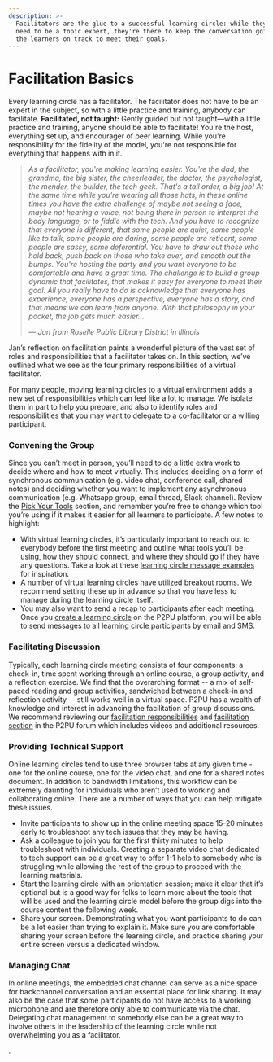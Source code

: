 ```yaml
---
description: >-
  Facilitators are the glue to a successful learning circle: while they don't
  need to be a topic expert, they're there to keep the conversation going and
  the learners on track to meet their goals.
---
```


# Facilitation Basics

Every learning circle has a facilitator. The facilitator does not have to be an expert in the subject, so with a little practice and training, anybody can facilitate. **Facilitated, not taught:** Gently guided but not taught—with a little practice and training, anyone should be able to facilitate! You're the host, everything set up, and encourager of peer learning. While you're responsibility for the fidelity of the model, you're not responsible for everything that happens with in it.

> _As a facilitator, you're making learning easier. You're the dad, the grandma, the big sister, the cheerleader, the doctor, the psychologist, the mender, the builder, the tech geek. That's a tall order, a big job! At the same time while you're wearing all those hats, in these online times you have the extra challenge of maybe not seeing a face, maybe not hearing a voice, not being there in person to interpret the body language, or to fiddle with the tech. And you have to recognize that everyone is different, that some people are quiet, some people like to talk, some people are daring, some people are reticent, some people are sassy, some deferential. You have to draw out those who hold back, push back on those who take over, and smooth out the bumps. You're hosting the party and you want everyone to be comfortable and have a great time. The challenge is to build a group dynamic that facilitates, that makes it easy for everyone to meet their goal. All you really have to do is acknowledge that everyone has experience, everyone has a perspective, everyone has a story, and that means we can learn from anyone. With that philosophy in your pocket, the job gets much easier…_
>
> _— Jan from Roselle Public Library District in Illinois_

Jan’s reflection on facilitation paints a wonderful picture of the vast set of roles and responsibilities that a facilitator takes on. In this section, we’ve outlined what we see as the four primary responsibilities of a virtual facilitator. 

For many people, moving learning circles to a virtual environment adds a new set of responsibilities which can feel like a lot to manage. We isolate them in part to help you prepare, and also to identify roles and responsibilities that you may want to delegate to a co-facilitator or a willing participant.



### Convening the Group 

Since you can’t meet in person, you’ll need to do a little extra work to decide where and how to meet virtually. This includes deciding on a form of synchronous communication \(e.g. video chat, conference call, shared notes\) and deciding whether you want to implement any asynchronous communication \(e.g. Whatsapp group, email thread, Slack channel\). Review the [Pick Your Tools](https://docs.google.com/document/d/1l5Y96YTPbXay1iDgKiFoD-uA2AixvJNt3a380L0yOWc/edit#heading=h.2jjrsjmq2kky) section, and remember you’re free to change which tool you’re using if it makes it easier for all learners to participate. A few notes to highlight:

* With virtual learning circles, it’s particularly important to reach out to everybody before the first meeting and outline what tools you’ll be using, how they should connect, and where they should go if they have any questions. Take a look at these [learning circle message examples](https://community.p2pu.org/t/promotional-email-messaging-examples/4503) for inspiration.
* A number of virtual learning circles have utilized [breakout rooms](https://docs.google.com/document/d/1l5Y96YTPbXay1iDgKiFoD-uA2AixvJNt3a380L0yOWc/edit#heading=h.zfy3senzr3r). We recommend setting these up in advance so that you have less to manage during the learning circle itself.
* You may also want to send a recap to participants after each meeting. Once you [create a learning circle](https://docs.google.com/document/d/1l5Y96YTPbXay1iDgKiFoD-uA2AixvJNt3a380L0yOWc/edit#heading=h.1n4i85girde2) on the P2PU platform, you will be able to send messages to all learning circle participants by email and SMS.

### Facilitating Discussion 

Typically, each learning circle meeting consists of four components: a check-in, time spent working through an online course, a group activity, and a reflection exercise. We find that the overarching format -- a mix of self-paced reading and group activities, sandwiched between a check-in and reflection activity -- still works well in a virtual space. P2PU has a wealth of knowledge and interest in advancing the facilitation of group discussions. We recommend reviewing our [facilitation responsibilities](https://p2pu.github.io/learning-about-learning-circles/modules/facilitation/read-&-watch/) and [facilitation section](https://community.p2pu.org/c/learning-circles/facilitation) in the P2PU forum which includes videos and additional resources.

### Providing Technical Support

Online learning circles tend to use three browser tabs at any given time - one for the online course, one for the video chat, and one for a shared notes document. In addition to bandwidth limitations, this workflow can be extremely daunting for individuals who aren’t used to working and collaborating online. There are a number of ways that you can help mitigate these issues.

* Invite participants to show up in the online meeting space 15-20 minutes early to troubleshoot any tech issues that they may be having.
* Ask a colleague to join you for the first thirty minutes to help troubleshoot with individuals. Creating a separate video chat dedicated to tech support can be a great way to offer 1-1 help to somebody who is struggling while allowing the rest of the group to proceed with the learning materials.
* Start the learning circle with an orientation session; make it clear that it’s optional but is a good way for folks to learn more about the tools that will be used and the learning circle model before the group digs into the course content the following week.
* Share your screen. Demonstrating what you want participants to do can be a lot easier than trying to explain it. Make sure you are comfortable sharing your screen before the learning circle, and practice sharing your entire screen versus a dedicated window. 

### Managing Chat

In online meetings, the embedded chat channel can serve as a nice space for backchannel conversation and an essential place for link sharing. It may also be the case that some participants do not have access to a working microphone and are therefore only able to communicate via the chat. Delegating chat management to somebody else can be a great way to involve others in the leadership of the learning circle while not overwhelming you as a facilitator.

  




.





